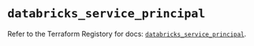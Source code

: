 # `databricks_service_principal`

Refer to the Terraform Registory for docs: [`databricks_service_principal`](https://registry.terraform.io/providers/databricks/databricks/1.28.0/docs/resources/service_principal).
